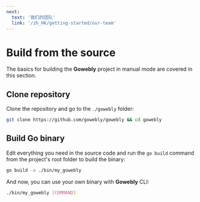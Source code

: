 ```yaml
---
next:
  text: '我们的团队'
  link: '/zh_HK/getting-started/our-team'
---
```


# Build from the source

The basics for building the **Gowebly** project in manual mode are covered in this section.

## Clone repository

Clone the repository and go to the `./gowebly` folder:

``` bash
git clone https://github.com/gowebly/gowebly && cd gowebly
```

## Build Go binary

Edit everything you need in the source code and run the `go build` command from the project's root folder to build the binary:

``` bash
go build -o ./bin/my_gowebly
```

And now, you can use your own binary with **Gowebly** CLI:

``` bash
./bin/my_gowebly [COMMAND]
```

<!--@include: ../../parts/links.md-->